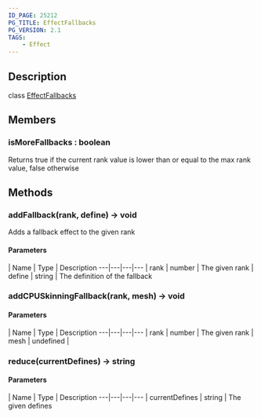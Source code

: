 ```yaml
---
ID_PAGE: 25212
PG_TITLE: EffectFallbacks
PG_VERSION: 2.1
TAGS:
    - Effect
---
```

## Description

class [EffectFallbacks](/classes/3.0/EffectFallbacks)



## Members

### isMoreFallbacks : boolean

Returns true if the current rank value is lower than or equal to the max rank value, false otherwise

## Methods

### addFallback(rank, define) &rarr; void

Adds a fallback effect to the given rank

#### Parameters
 | Name | Type | Description
---|---|---|---
 | rank | number |      The given rank
 | define | string |      The definition of the fallback
### addCPUSkinningFallback(rank, mesh) &rarr; void



#### Parameters
 | Name | Type | Description
---|---|---|---
 | rank | number |      The given rank
 | mesh | undefined |    
### reduce(currentDefines) &rarr; string



#### Parameters
 | Name | Type | Description
---|---|---|---
 | currentDefines | string |      The given defines

